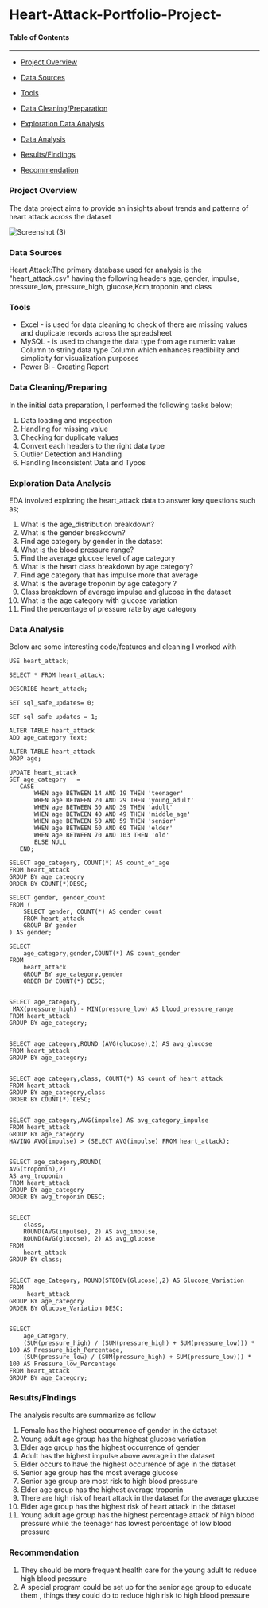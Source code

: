 # Heart-Attack-Portfolio-Project-

#### Table of Contents
---------------------

-  [Project Overview](#Project_Overview)

-  [Data Sources](#Data_Sources)

-  [Tools](#Tools)

-  [Data Cleaning/Preparation](#Data_Cleaning/Preparation)

-  [Exploration Data Analysis](#Exploration_Data_Analysis)

-  [Data Analysis](#Data_Analysis)

-  [Results/Findings](#Results/Findings)

-  [Recommendation](#Recommendation)



###  Project Overview
The data project aims to provide an insights about trends and patterns of heart attack across the dataset 

![Screenshot (3)](https://github.com/Luphen1/Heart-Attack-Portfolio-Project-/assets/140397207/a8923162-5c38-40ab-a768-e2bfb299c2e9)

###  Data Sources

Heart Attack:The primary database used for analysis is the  "heart_attack.csv" having the following headers age, gender, impulse, pressure_low, pressure_high, glucose,Kcm,troponin and class

###  Tools
- Excel - is used for data cleaning to check of there are missing values and duplicate records across the spreadsheet
- MySQL - is used to change the data type from age numeric value Column to string data type Column which enhances readibility and simplicity for visualization purposes 
- Power Bi - Creating Report 

###  Data Cleaning/Preparing
In the initial data preparation, I performed the following tasks below;

1. Data loading and inspection
2. Handling for missing value
3. Checking for duplicate values
4. Convert each headers to  the right  data type
5. Outlier Detection and Handling
6. Handling Inconsistent Data and Typos

###  Exploration Data Analysis
EDA involved exploring the heart_attack data to answer key questions such as;

1. What is the age_distribution breakdown?
2. What is the gender breakdown?
3. Find age category by gender in the dataset
4. What is the blood pressure range?
5. Find the average glucose level of age category
6. What is the heart class breakdown by age category?
7. Find age category that has impulse more that average
8. What is the average troponin by age category ?
9. Class breakdown of average impulse and glucose in the dataset
10. What is the age category with glucose variation
11. Find the percentage of pressure rate by age category 

###  Data Analysis
Below are some interesting code/features and cleaning I worked with 

```
USE heart_attack;

```

```
SELECT * FROM heart_attack;

```

```
DESCRIBE heart_attack;

```

```
SET sql_safe_updates= 0;

```

```
SET sql_safe_updates = 1;

```

```
ALTER TABLE heart_attack
ADD age_category text;

```

```
ALTER TABLE heart_attack
DROP age;

```

 ```
 UPDATE heart_attack
SET age_category   =
    CASE
        WHEN age BETWEEN 14 AND 19 THEN 'teenager'
        WHEN age BETWEEN 20 AND 29 THEN 'young_adult'
        WHEN age BETWEEN 30 AND 39 THEN 'adult'
        WHEN age BETWEEN 40 AND 49 THEN 'middle_age'
        WHEN age BETWEEN 50 AND 59 THEN 'senior'
        WHEN age BETWEEN 60 AND 69 THEN 'elder'
        WHEN age BETWEEN 70 AND 103 THEN 'old'
        ELSE NULL
    END;

```
    
 ```
SELECT age_category, COUNT(*) AS count_of_age
FROM heart_attack
GROUP BY age_category
ORDER BY COUNT(*)DESC;

```

```
SELECT gender, gender_count
FROM (
    SELECT gender, COUNT(*) AS gender_count
    FROM heart_attack
    GROUP BY gender
) AS gender;

```

```
SELECT 
    age_category,gender,COUNT(*) AS count_gender
FROM
    heart_attack
    GROUP BY age_category,gender
    ORDER BY COUNT(*) DESC;

  ```

```

SELECT age_category, 
 MAX(pressure_high) - MIN(pressure_low) AS blood_pressure_range
FROM heart_attack
GROUP BY age_category;

```

```

SELECT age_category,ROUND (AVG(glucose),2) AS avg_glucose
FROM heart_attack
GROUP BY age_category;

```

```

SELECT age_category,class, COUNT(*) AS count_of_heart_attack
FROM heart_attack
GROUP BY age_category,class
ORDER BY COUNT(*) DESC;

```

```

SELECT age_category,AVG(impulse) AS avg_category_impulse
FROM heart_attack
GROUP BY age_category
HAVING AVG(impulse) > (SELECT AVG(impulse) FROM heart_attack);

```

```

SELECT age_category,ROUND(
AVG(troponin),2) 
AS avg_troponin
FROM heart_attack
GROUP BY age_category
ORDER BY avg_troponin DESC; 

```

```

SELECT 
    class,
    ROUND(AVG(impulse), 2) AS avg_impulse,
    ROUND(AVG(glucose), 2) AS avg_glucose
FROM
    heart_attack
GROUP BY class;

```

```

SELECT age_Category, ROUND(STDDEV(Glucose),2) AS Glucose_Variation
FROM 
     heart_attack
GROUP BY age_category
ORDER BY Glucose_Variation DESC;

```

```

SELECT
    age_Category,
    (SUM(pressure_high) / (SUM(pressure_high) + SUM(pressure_low))) * 100 AS Pressure_high_Percentage,
    (SUM(pressure_low) / (SUM(pressure_high) + SUM(pressure_low))) * 100 AS Pressure_low_Percentage
FROM heart_attack
GROUP BY age_Category;

```

###  Results/Findings
The analysis results are summarize as follow 
1. Female has the highest occurrence of gender in the dataset 
2. Young adult age group has the highest glucose variation
3. Elder age group has the highest occurrence of gender
4. Adult has the highest impulse above average in the dataset
5. Elder occurs to have the highest occurrence of age in the dataset
6. Senior age group has the most average glucose 
7. Senior age group are most  risk to high blood pressure 
8. Elder age group  has the highest average troponin
9. There are high risk of heart attack in the dataset for the average glucose 
10. Elder age group has the highest risk of heart attack in the dataset 
11. Young  adult age group has the highest percentage attack of high blood pressure while the teenager has lowest percentage of low blood pressure 


###  Recommendation 
1. They should be more frequent health care for the young adult to reduce high blood pressure
2. A special program could be set up for the senior age group to educate them , things they could do to reduce high risk to high blood pressure


     

